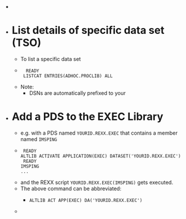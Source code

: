 -
- # List details of specific data set (TSO)
	- To list a specific data set
	- ```
	    READY
	   LISTCAT ENTRIES(ADHOC.PROCLIB) ALL
	  ```
	- Note:
		- DSNs are automatically prefixed to your
- # Add a PDS to the EXEC Library
	- e.g. with a PDS named `YOURID.REXX.EXEC` that contains a member named `IMSPING`
	- ```
	   READY
	  ALTLIB ACTIVATE APPLICATION(EXEC) DATASET('YOURID.REXX.EXEC')
	   READY
	  IMSPING
	  ...
	  ```
	- and the REXX script `YOURID.REXX.EXEC(IMSPING)` gets executed.
	- The above command can be abbreviated:
		- ```
		  ALTLIB ACT APP(EXEC) DA('YOURID.REXX.EXEC')
		  ```
	-